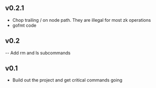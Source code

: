 ## v0.2.1
- Chop trailing / on node path.  They are illegal for most zk operations
- gofmt code

## v0.2
-- Add rm and ls subcommands

## v0.1
- Build out the project and get critical commands going

